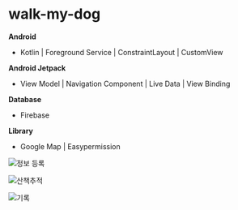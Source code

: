# walk-my-dog

**Android**

- Kotlin | Foreground Service | ConstraintLayout |  CustomView

**Android Jetpack**

- View Model | Navigation Component | Live Data | View Binding

**Database**

- Firebase

**Library**

- Google Map | Easypermission


![정보 등록](https://user-images.githubusercontent.com/95920579/148366517-6e793f22-01e3-41fb-87bd-0d5d4f460199.gif)

![산책추적](https://user-images.githubusercontent.com/95920579/148366521-84307ab1-1476-46ab-93ba-c9dab6193213.gif)

![기록](https://user-images.githubusercontent.com/95920579/148366789-0a349dd5-3fd1-441d-9722-6d96b4f25b5a.gif)
